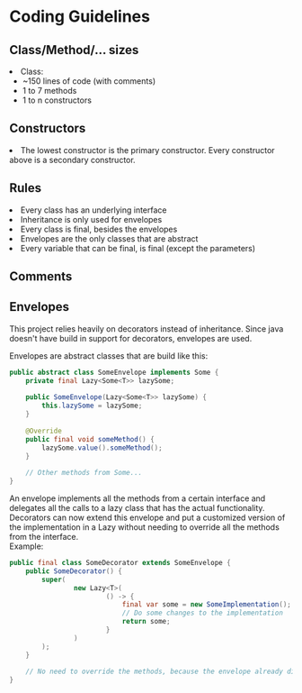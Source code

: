 # Coding Guidelines
## Class/Method/... sizes
<li>Class: 
    <ul> 
        <li>~150 lines of code (with comments)</li>
        <li>1 to 7 methods</li>
        <li>1 to n constructors</li>
    </ul>
</li>

## Constructors
<li>The lowest constructor is the primary constructor. Every constructor above is
a secondary constructor.</li>

## Rules
<li>Every class has an underlying interface</li>
<li>Inheritance is only used for envelopes</li>
<li>Every class is final, besides the envelopes</li>
<li>Envelopes are the only classes that are abstract</li>
<li>Every variable that can be final, is final (except the parameters)</li>

## Comments


## Envelopes
This project relies heavily on decorators instead of inheritance. Since java doesn't
have build in support for decorators, envelopes are used.

Envelopes are abstract classes that are build like this:
```java
public abstract class SomeEnvelope implements Some {
    private final Lazy<Some<T>> lazySome;
    
    public SomeEnvelope(Lazy<Some<T>> lazySome) {
        this.lazySome = lazySome;
    }
    
    @Override
    public final void someMethod() {
        lazySome.value().someMethod();
    }
    
    // Other methods from Some...
}
```
An envelope implements all the methods from a certain interface and delegates all the
calls to a lazy class that has the actual functionality.  
Decorators can now extend this envelope and put a customized version of the
implementation in a Lazy without needing to override all the methods from the
interface.  
Example:
```java
public final class SomeDecorator extends SomeEnvelope {
    public SomeDecorator() {
        super(
                new Lazy<T>(
                        () -> {
                            final var some = new SomeImplementation();
                            // Do some changes to the implementation
                            return some;
                        }
                )
        );
    }
    
    // No need to override the methods, because the envelope already did that.
}
```
